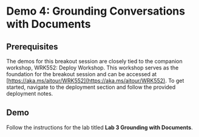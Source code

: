 # Demo 4: Grounding Conversations with Documents

## Prerequisites

The demos for this breakout session are closely tied to the companion workshop, WRK552: Deploy Workshop. This workshop serves as the foundation for the breakout session and can be accessed at [https://aka.ms/aitour/WRK552](https://aka.ms/aitour/WRK552). To get started, navigate to the deployment section and follow the provided deployment notes.

## Demo

Follow the instructions for the lab titled **Lab 3 Grounding with Documents**.
